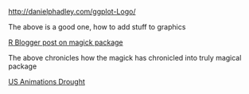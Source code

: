 http://danielphadley.com/ggplot-Logo/

The above is a good one, how to add stuff to graphics


[R Blogger post on magick package](https://www.r-bloggers.com/magick-1-0-%f0%9f%8e%a9-%e2%9c%a8%f0%9f%90%87-advanced-graphics-and-image-processing-in-r/)


The above chronicles how the magick has chronicled into truly magical package


[US Animations Drought](https://rud.is/b/2016/07/27/u-s-drought-animations-with-the-witchs-brew-purrr-broom-magick/)



